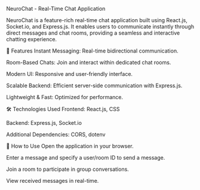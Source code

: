 NeuroChat - Real-Time Chat Application

NeuroChat is a feature-rich real-time chat application built using React.js, Socket.io, and Express.js. It enables users to communicate instantly through direct messages and chat rooms, providing a seamless and interactive chatting experience.

🚀 Features
Instant Messaging: Real-time bidirectional communication.

Room-Based Chats: Join and interact within dedicated chat rooms.

Modern UI: Responsive and user-friendly interface.

Scalable Backend: Efficient server-side communication with Express.js.

Lightweight & Fast: Optimized for performance.


🛠️ Technologies Used
Frontend: React.js, CSS

Backend: Express.js, Socket.io

Additional Dependencies: CORS, dotenv


📌 How to Use
Open the application in your browser.

Enter a message and specify a user/room ID to send a message.

Join a room to participate in group conversations.

View received messages in real-time.
